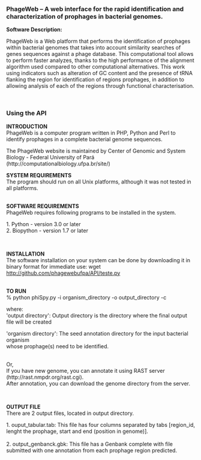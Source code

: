 <h3><strong>PhageWeb &ndash; A web interface for the rapid identification and characterization of prophages in bacterial genomes.</strong></h3>
<p><strong>Software Description:</strong></p>
<p>PhageWeb is a Web platform that performs the identification of prophages within bacterial genomes that takes into account similarity searches of genes sequences against a phage database. This computational tool allows to perform faster analyzes, thanks to the high performance of the alignment algorithm used compared to other computational alternatives. This work using indicators such as alteration of GC content and the presence of tRNA flanking the region for identification of regions prophages, in addition to allowing analysis of each of the regions through functional characterisation.</p>
<p>&nbsp;</p>
<h3><strong>Using the API</strong></h3>
<p><strong>INTRODUCTION</strong><br />PhageWeb is a computer program written in PHP, Python and Perl to identify prophages in a complete bacterial genome sequences.</p>
<p>The PhageWeb website is maintained by Center of Genomic and System Biology - Federal University of Par&aacute; (http://computationalbiology.ufpa.br/site/)</p>
<p><strong>SYSTEM REQUIREMENTS</strong><br />The program should run on all Unix platforms, although it was not tested in all platforms.</p>
<p><br /><strong>SOFTWARE REQUIREMENTS</strong><br />PhageWeb requires following programs to be installed in the system.</p>
<p>1. Python - version 3.0 or later<br />2. Biopython - version 1.7 or later</p>
<p>&nbsp;</p>
<p><strong>INSTALLATION</strong><br />The software installation on your system can be done by downloading it in binary format for immediate use: wget <a href="http://github.com/phagewebufpa/API/teste.py">http://github.com/phagewebufpa/API/teste.py</a></p>
<p><br /><strong>TO RUN</strong><br />% python phiSpy.py -i organism_directory -o output_directory -c</p>
<p>where:<br />'output directory': Output directory is the directory where the final output file will be created</p>
<p>'organism directory': The seed annotation directory for the input bacterial organism <br />whose prophage(s) need to be identified.</p>
<p><br />Or, <br />If you have new genome, you can annotate it using RAST server (http://rast.nmpdr.org/rast.cgi). <br />After annotation, you can download the genome directory from the server.</p>
<p>&nbsp;</p>
<p><strong>OUTPUT FILE</strong><br />There are 2 output files, located in output directory.</p>
<p>1. ouput_tabular.tab: This file has four columns separated by tabs [region_id, lenght the prophage, start and end (position in genome)]. <br /> <br />2. output_genbanck.gbk: This file has a Genbank complete with file submitted with one annotation from each prophage region predicted.</p>
<p>&nbsp;</p>
